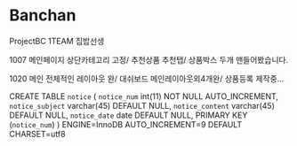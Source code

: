 # Banchan
ProjectBC
1TEAM 집밥선생 


1007
메인페이지 상단카테고리 고정/ 추천상품 추천탭/ 상품박스 두개 맨들어봤습니다.



1020
메인 전체적인 레이아웃 완/ 대쉬보드 메인레이아웃외4개완/ 상품등록 제작중...



CREATE TABLE `notice` (
  `notice_num` int(11) NOT NULL AUTO_INCREMENT,
  `notice_subject` varchar(45) DEFAULT NULL,
  `notice_content` varchar(45) DEFAULT NULL,
  `notice_date` date DEFAULT NULL,
  PRIMARY KEY (`notice_num`)
) ENGINE=InnoDB AUTO_INCREMENT=9 DEFAULT CHARSET=utf8
